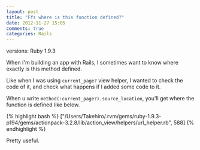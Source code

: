 ```yaml
---
layout: post
title: "Ffs where is this function defined?"
date: 2012-11-27 15:05
comments: true
categories: Rails
---
```


versions: Ruby 1.9.3

When I'm building an app with Rails, I sometimes want to know where exactly is this method defined.

Like when I was using `current_page?` view helper, I wanted to check the code of it, and check what happens if I added some code to it.

When u write `method(:current_page?).source_location`, you'll get where the function is defined like below.

{% highlight bash %}
["/Users/Takehiro/.rvm/gems/ruby-1.9.3-p194/gems/actionpack-3.2.8/lib/action_view/helpers/url_helper.rb", 588]
{% endhighlight %}

Pretty useful.
